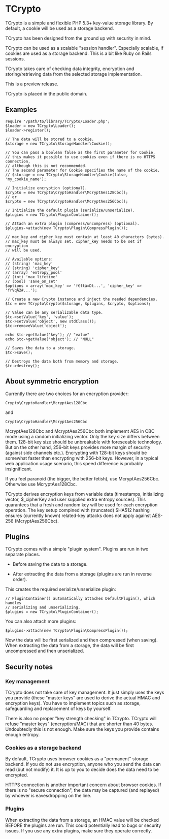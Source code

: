 TCrypto
=======

TCrypto is a simple and flexible PHP 5.3+ key-value storage library. By default,
a cookie will be used as a storage backend.

TCrypto has been designed from the ground up with security in mind.

TCrypto can be used as a scalable "session handler". Especially scalable,
if cookies are used as a storage backend. This is a bit like Ruby on Rails sessions.

TCrypto takes care of checking data integrity, encryption and
storing/retrieving data from the selected storage implementation.

This is a preview release.

TCrypto is placed in the public domain.


Examples
--------

    require '/path/to/library/TCrypto/Loader.php';
    $loader = new TCrypto\Loader();
    $loader->register();
    
    // The data will be stored to a cookie.
    $storage = new TCrypto\StorageHandler\Cookie();
    
    // You can pass a boolean false as the first parameter for Cookie,
    // this makes it possible to use cookies even if there is no HTTPS connection,
    // although this is not recommended.
    // The second parameter for Cookie specifies the name of the cookie.
    // $storage = new TCrypto\StorageHandler\Cookie(false, 'my_cookie_name');
    
    // Initialize encryption (optional).
    $crypto = new TCrypto\CryptoHandler\McryptAes128Cbc();
    // or
    $crypto = new TCrypto\CryptoHandler\McryptAes256Cbc();
    
    // Initialize the default plugin (serialize/unserialize).
    $plugins = new TCrypto\PluginContainer();
    
    // Attach an extra plugin (compress/uncompress) (optional).
    $plugins->attach(new TCrypto\Plugin\CompressPlugin());
    
    // mac_key and cipher_key must contain at least 40 characters (bytes).
    // mac_key must be always set. cipher_key needs to be set if encryption
    // will be used.

    // Available options:
    // (string) 'mac_key'
    // (string) 'cipher_key'
    // (array) 'entropy_pool'
    // (int) 'max_lifetime'
    // (bool) 'save_on_set'
    $options = array('mac_key' => 'f€ftä=Dt...', 'cipher_key' => 'frVqÅ2#...');
    
    // Create a new Crypto instance and inject the needed dependencies.
    $tc = new TCrypto\Crypto($storage, $plugins, $crypto, $options);
    
    // Value can be any serializable data type. 
    $tc->setValue('key', 'value');
    $tc->setValue('object', new stdClass());
    $tc->removeValue('object');
    
    echo $tc->getValue('key'); // "value"
    echo $tc->getValue('object'); // "NULL"
    
    // Saves the data to a storage.
    $tc->save();
    
    // Destroys the data both from memory and storage.
    $tc->destroy();


About symmetric encryption
--------------------------

Currently there are two choices for an encryption provider:

    Crypto\CryptoHandler\McryptAes128Cbc

and

    Crypto\CryptoHandler\McryptAes256Cbc

McryptAes128Cbc and McryptAes256Cbc both implememt AES in CBC mode using a random
initializing vector. Only the key size differs between them. 128-bit key size
should be unbreakable with foreseeable technology. But on the other hand,
256-bit keys provides more margin of security (against side channels etc.).
Encrypting with 128-bit keys should be somewhat faster than encrypting with
256-bit keys. However, in a typical web application usage scenario, this speed
difference is probably insignificant.

If you feel paranoid (the bigger, the better fetish), use McryptAes256Cbc.
Otherwise use McryptAes128Cbc.

TCrypto derives encryption keys from variable data (timestamps, initializing
vector, $_cipherKey and user supplied extra entropy sources). This quarantees
that a fresh and random key will be used for each encryption operation. The key
setup compined with (truncated) SHA512 hashing ensures (currently known) related-key
attacks does not apply against AES-256 (McryptAes256Cbc).


Plugins
-------

TCrypto comes with a simple "plugin system". Plugins are run in two separate
places.

* Before saving the data to a storage.

* After extracting the data from a storage (plugins are run in reverse order).

This creates the required serialize/unserialize plugin:

    // PluginContainer() automatically attaches DefaultPlugin(), which handles
    // serializing and unserializing.
    $plugins = new TCrypto\PluginContainer();

You can also attach more plugins:

    $plugins->attach(new TCrypto\Plugin\CompressPlugin());

Now the data will be first serialized and then compressed (when saving).
When extracting the data from a storage, the data will be first uncompressed
and then unserialized.


Security notes
--------------

### Key management

TCrypto does not take care of key management. It just simply uses the keys you
provide (these "master keys" are used to derive the actual HMAC and encryption
keys). You have to implement topics such as storage, safeguarding and
replacement of keys by yourself.

There is also no proper "key strength checking" in TCrypto. TCrypto will refuse
"master keys" (encryption/MAC) that are shorter than 40 bytes. Undoubtedly this
is not enough. Make sure the keys you provide contains enough entropy.

### Cookies as a storage backend

By default, TCrypto uses browser cookies as a "permanent" storage backend. If you
do not use encryption, anyone who you send the data can read (but not modify)
it. It is up to you to decide does the data need to be encrypted.

HTTPS connection is another important concern about browser cookies. If there is
no "secure connection", the data may be captured (and replayed) by whoever is
eavesdropping on the line.

### Plugins

When extracting the data from a storage, an HMAC value will be checked BEFORE
the plugins are run. This could potentially lead to bugs or security issues.
If you use any extra plugins, make sure they operate correctly.